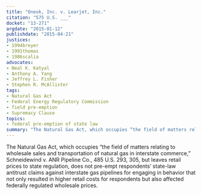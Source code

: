```yaml
---
title: "Oneok, Inc. v. Learjet, Inc."
citation: "575 U.S. ___"
docket: "13-271"
argdate: "2015-01-12"
publishdate: "2015-04-21"
justices:
- 1994breyer
- 1991thomas
- 1986scalia
advocates:
- Neal K. Katyal
- Anthony A. Yang
- Jeffrey L. Fisher
- Stephen R. McAllister
tags:
- Natural Gas Act
- Federal Energy Regulatory Commission
- field pre-emption
- Supremacy Clause
topics:
- federal pre-emption of state law
summary: "The Natural Gas Act, which occupies “the field of matters relating to wholesale sales and transportation of natural gas in interstate commerce,” Schneidewind v. ANR Pipeline Co., 485 U.S. 293, 305, but leaves retail prices to state regulation, does not pre-empt respondents’ state-law antitrust claims against interstate gas pipelines for engaging in behavior that not only resulted in higher retail costs for respondents but also affected federally regulated wholesale prices."
---
```

The Natural Gas Act, which occupies “the field of matters relating to wholesale sales and transportation of natural gas in interstate commerce,” Schneidewind v. ANR Pipeline Co., 485 U.S. 293, 305, but leaves retail prices to state regulation, does not pre-empt respondents’ state-law antitrust claims against interstate gas pipelines for engaging in behavior that not only resulted in higher retail costs for respondents but also affected federally regulated wholesale prices.

